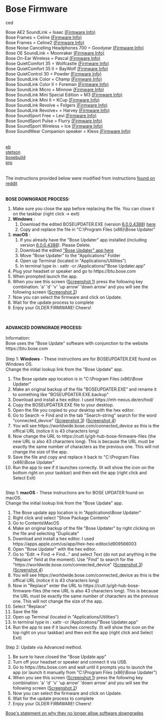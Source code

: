 # Bose Firmware

ced

Bose AE2 SoundLink = Isaac <a href="https://github.com/bosefirmware/ced/blob/master/isaac/README.md">(Firmware Info)</a><br>
Bose Frames = Celine <a href="https://github.com/bosefirmware/ced/blob/master/celine/README.md">(Firmware Info)</a><br>
Bose Frames = Celine2 <a href="https://github.com/bosefirmware/ced/blob/master/celine2/README.md">(Firmware Info)</a><br>
Bose Noise Cancelling Headphones 700 = Goodyear <a href="https://github.com/bosefirmware/ced/blob/master/goodyear/README.md">(Firmware Info)</a><br>
Bose OE SoundLink = Moonraker <a href="https://github.com/bosefirmware/ced/blob/master/moonraker/README.md">(Firmware Info)</a><br>
Bose On-Ear Wireless = Pascal <a href="https://github.com/bosefirmware/ced/blob/master/pascal/README.md">(Firmware Info)</a><br>
Bose QuietComfort 35 = Wolfcastle <a href="https://github.com/bosefirmware/ced/blob/master/wolfcastle/README.md">(Firmware Info)</a><br>
Bose QuietComfort 35 II = BayWolf <a href="https://github.com/bosefirmware/ced/blob/master/baywolf/README.md">(Firmware Info)</a><br>
Bose QuietControl 30 = Powder <a href="https://github.com/bosefirmware/ced/blob/master/powder/README.md">(Firmware Info)</a><br>
Bose SoundLink Color = Champ <a href="https://github.com/bosefirmware/ced/blob/master/champ/README.md">(Firmware Info)</a><br>
Bose SoundLink Color II = Foreman <a href="https://github.com/bosefirmware/ced/blob/master/foreman/README.md">(Firmware Info)</a><br>
Bose SoundLink Micro = Minnow <a href="https://github.com/bosefirmware/ced/blob/master/minnow/README.md">(Firmware Info)</a><br>
Bose SoundLink Mini Special Edition = M3 <a href="https://github.com/bosefirmware/ced/blob/master/m3/README.md">(Firmware Info)</a><br>
Bose SoundLink Mini II = KCup <a href="https://github.com/bosefirmware/ced/blob/master/kcup/README.md">(Firmware Info)</a><br>
Bose SoundLink Revolve = Folgers <a href="https://github.com/bosefirmware/ced/blob/master/folgers/README.md">(Firmware Info)</a><br>
Bose SoundLink Revolve+ = Harvey <a href="https://github.com/bosefirmware/ced/blob/master/harvey/README.md">(Firmware Info)</a><br>
Bose SoundSport Free = Levi <a href="https://github.com/bosefirmware/ced/blob/master/levi/README.md">(Firmware Info)</a><br>
Bose SoundSport Pulse = Flurry <a href="https://github.com/bosefirmware/ced/blob/master/flurry/README.md">(Firmware Info)</a><br>
Bose SoundSport Wireless = Ice <a href="https://github.com/bosefirmware/ced/blob/master/ice/README.md">(Firmware Info)</a><br>
Bose SoundWear Companion speaker = Kleos <a href="https://github.com/bosefirmware/ced/blob/master/kleos/README.md">(Firmware Info)</a><br><br><br>
<a href="https://github.com/bosefirmware/eb">eb</a></br>
<a href="https://github.com/bosefirmware/stetson">stetson</a></br>
<a href="https://github.com/bosefirmware/bosebuild">bosebuild</a></br>
<a href="https://github.com/bosefirmware/pro">pro</a></br>
</br></br>
The instructions provided below were modified from instructions <a href="https://www.reddit.com/r/bose/comments/ch6kxl/how_to_downgrade_your_bose_quietcomfort_35_ii/">found on reddit</a></br>
</br></br>
<b>BOSE DOWNGRADE PROCESS:</b> 
<ol>
  <li>Make sure you close the app before replacing the file. You can close it on the taskbar (right click -> exit)</li>
  <li><b>Windows</b> :
    <ol>
      <li>Download the edited BOSEUPDATER.EXE (version <a href="https://github.com/bosefirmware/ced/raw/master/BoseUpdaterInstaller_6.0.0.4388.exe">6.0.0.4388</a>) <a href="https://github.com/bosefirmware/ced/raw/master/BOSEUPDATER.EXE">here</a></li>
      <li>Copy and replace the file in "C:\Program Files (x86)\Bose Updater"
    </ol>
  </li>  
  <li><b>macOS</b> :
    <ol>
      <li>If you already have the "Bose Updater" app installed (including version <a href="https://github.com/bosefirmware/ced/raw/master/BoseUpdater_6.0.0.4388.dmg">6.0.0.4388</a>). Please Delete.</li>
      <li>Download the edited <a href="https://github.com/bosefirmware/ced/raw/master/Bose%20Updater.zip">"Bose Updater" app here</a></li>
      <li>Move "Bose Updater" to the "Applications" Folder</li>
      <li>Open up Terminal (located in "Applications/Utilities")</li>
      <li>In terminal type in : xattr -cr /Applications/"Bose Updater.app"</li>
    </ol>
  </li>  
  <li>Plug your headset or speaker and go to https://btu.bose.com</li>
  <li>When prompted launch the app.</li>
  <li>When you see this screen (<a href="https://imgur.com/a/xGijdYC">Screenshot 1</a>) press the following key combination: 'a' 'd' 'v' 'up arrow' 'down arrow' and you will see the following screen (<a href="https://imgur.com/a/yTLalsc">Screenshot 2</a>)</li>
  <li>Now you can select the firmware and click on Update.</li>
  <li>Wait for the update process to complete</li>
  <li>Enjoy your OLDER FIRMWARE! Cheers!</li>
</ol>
</br></br>
<b>ADVANCED DOWNGRADE PROCESS:</b></br>
</br>
Information:</br>
Bose uses the "Bose Update" software with conjunction to the website https://btu.bose.com</br>
</br>
Step 1: <b>Windows</b> - These instructions are for BOSEUPDATER.EXE found on Windows OS.</br>
Change the initial lookup link from the "Bose Update" app.</br>
<ol>
  <li>The Bose update app location is in "C:\Program Files (x86)\Bose Updater"</li>
  <li>Make an original backup of the file "BOSEUPDATER.EXE" and rename it to something like "BOSEUPDATER.EXE.backup"</li>
  <li>Download and install a hex editor. I used https://mh-nexus.de/en/hxd/</li>
  <li>Copy the BOSEUPDATER.EXE file to your desktop.</li>
  <li>Open the file you copied to your desktop with the hex editor.</li>
  <li>Go to Search -> Find and in the tab "Search-string" search for the word "connected_device" (<a href="https://imgur.com/a/tJpp6k6">Screenshot 3</a>) (<a href="https://imgur.com/a/KWJ7shb">Screenshot 4</a>) </li>
  <li>You will see https://worldwide.bose.com/connected_device as this is the offical URL (notice it is 43 characters long)</li>
  <li>Now change the URL to https://cutt.ly/git-hub-bose-firmware-files (the new URL is also 43 characters long). This is because the URL must be exactly the same number of characters as the previous one. This will not change the size of the app.</li>
  <li>Save the file and copy and replace it back to "C:\Program Files (x86)\Bose Updater"</li>
  <li>Run the app to see if it launches correctly. (It will show the icon on the bottom right on your taskbar) and then exit the app (right click and Select Exit)</li>
</ol>

</br>
Step 1: <b>macOS</b> - These instructions are for BOSE UPDATER found on macOS.</br>
Change the initial lookup link from the "Bose Update" app.</br>
<ol>
  <li>The Bose update app location is in "Applications\Bose Updater"</li>
  <li>Right click and select "Show Package Contents"</li>
  <li>Go to Contents\MacOS</li>
  <li>Make an original backup of the file "Bose Updater" by right clicking on the file and selecting "Duplicate"</li>
  <li>Download and install a hex editor. I used https://apps.apple.com/us/app/ihex-hex-editor/id909566003</li>
  <li>Open "Bose Updater" with the hex editor.</li>
  <li>Go to "Edit -> Find -> Find..." and select Text (do not put anything in the "Replace" field at the moment). Use "Find" to search for the "https://worldwide.bose.com/connected_device" (<a href="https://imgur.com/a/tJpp6k6">Screenshot 3</a>) (<a href="https://imgur.com/a/KWJ7shb">Screenshot 4</a>) </li>
  <li>You will see https://worldwide.bose.com/connected_device as this is the offical URL (notice it is 43 characters long)</li>
  <li>Now in "Replace" enter the URL to https://cutt.ly/git-hub-bose-firmware-files (the new URL is also 43 characters long). This is because the URL must be exactly the same number of characters as the previous one. This will not change the size of the app.</li>
  <li>Select "Replace"</li>
  <li>Save the file</li>
  <li>Open up Terminal (located in "Applications/Utilities")</li>
  <li>In terminal type in : xattr -cr /Applications/"Bose Updater.app"</li>
  <li>Run the app to see if it launches correctly. (It will show the icon on the top right on your taskbar) and then exit the app (right click and Select Exit)</li>
</ol>

Step 2: Update via Advanced method.</br>
<ol>
  <li>Be sure to have closed the "Bose Update app"</li>
  <li>Turn off your headset or speaker and connect it via USB.</li>
  <li>Go to https://btu.bose.com and wait until it prompts you to launch the app (or launch it manually from "C:\Program Files (x86)\Bose Updater")</li>
  <li>When you see this screen (<a href="https://imgur.com/a/xGijdYC">Screenshot 1</a>) press the following key combination: 'a' 'd' 'v' 'up arrow' 'down arrow' and you will see the following screen (<a href="https://imgur.com/a/yTLalsc">Screenshot 2</a>)</li>
  <li>Now you can select the firmware and click on Update.</li>
  <li>Wait for the update process to complete</li>
  <li>Enjoy your OLDER FIRMWARE! Cheers!</li>
</ol>

<a href="https://community.bose.com/t5/Portable-Archive/Upcoming-Changes-to-the-Bluetooth-Updater-Website/m-p/147819">Bose's statement on why they no longer allow software downgrades</a>
